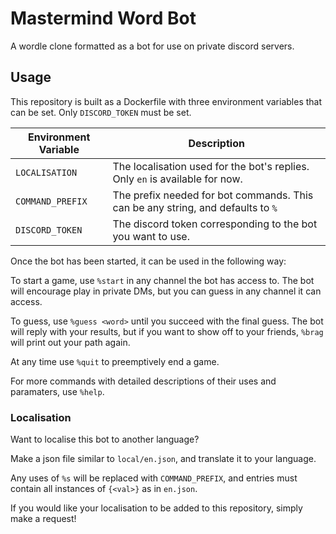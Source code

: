 # Mastermind Word Bot
A wordle clone formatted as a bot for use on private discord servers.

## Usage
This repository is built as a Dockerfile with three environment variables that can be set.
Only `DISCORD_TOKEN` must be set.


| Environment Variable | Description |
| --- | --- |
| `LOCALISATION` | The localisation used for the bot's replies. Only `en` is available for now. |
| `COMMAND_PREFIX` | The prefix needed for bot commands. This can be any string, and defaults to `%` |
| `DISCORD_TOKEN` | The discord token corresponding to the bot you want to use. |


Once the bot has been started, it can be used in the following way:

To start a game, use `%start` in any channel the bot has access to.
The bot will encourage play in private DMs, but you can guess in any channel it can access.

To guess, use `%guess <word>` until you succeed with the final guess.
The bot will reply with your results, but if you want to show off to your friends, `%brag` will print out your path again.

At any time use `%quit` to preemptively end a game.

For more commands with detailed descriptions of their uses and paramaters, use `%help`.

### Localisation
Want to localise this bot to another language?

Make a json file similar to `local/en.json`, and translate it to your language.

Any uses of `%s` will be replaced with `COMMAND_PREFIX`, and entries must contain all instances of `{<val>}` as in `en.json`.

If you would like your localisation to be added to this repository, simply make a request!
